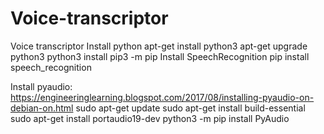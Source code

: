 # Voice-transcriptor
Voice transcriptor
Install python
apt-get install python3
apt-get upgrade python3
python3 install pip3 -m pip
Install SpeechRecognition
pip install speech_recognition


Install pyaudio:
https://engineeringlearning.blogspot.com/2017/08/installing-pyaudio-on-debian-on.html
sudo apt-get update
sudo apt-get install build-essential
sudo apt-get install portaudio19-dev
python3 -m pip install PyAudio


